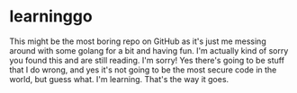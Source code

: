 # learninggo
This might be the most boring repo on GitHub as it's just me messing around with some golang for a bit and having fun.  I'm actually kind of sorry you found this and are still reading.  I'm sorry!  Yes there's going to be stuff that I do wrong, and yes it's not going to be the most secure code in the world, but guess what.  I'm learning. That's the way it goes.
